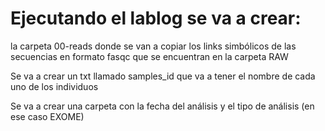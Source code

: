 # Ejecutando el lablog se va a crear:

la carpeta 00-reads donde se van a copiar los links simbólicos de las secuencias en formato fasqc que se encuentran en la carpeta RAW

Se va a crear un txt llamado samples_id que va a tener el nombre de cada uno de los individuos

Se va a crear una carpeta con la fecha del análisis y el tipo de análisis (en ese caso EXOME)
